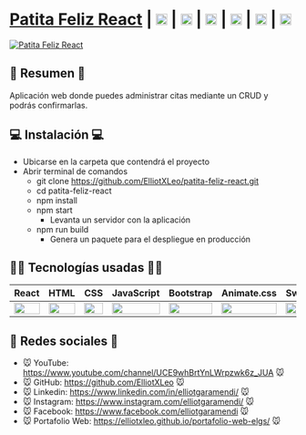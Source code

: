 # [Patita Feliz React](https://patita-feliz-react.netlify.app) | [<img src="https://i.postimg.cc/dtPYcvbM/youtube.png" alt="YouTube" height="20px"/>](https://www.youtube.com/channel/UCE9whBrtYnLWrpzwk6z_JUA) | [<img src="https://i.postimg.cc/5NBMxTJX/github.png" alt="GitHub" height="20px"/>](https://github.com/ElliotXLeo) | [<img src="https://i.postimg.cc/J7BLFtdc/linkedin.png" alt="Linkedin" height="20px"/>](https://www.linkedin.com/in/elliotgaramendi/) | [<img src="https://i.postimg.cc/sfJtqS4W/instagram.png" alt="Instagram" height="20px"/>](https://www.instagram.com/elliotgaramendi/) | [<img src="https://i.postimg.cc/7YHyZXZX/facebook.png" alt="Facebook" height="20px"/>](https://www.facebook.com/elliotgaramendi) | [<img src="https://i.postimg.cc/65TVxg9t/world-globe.png" alt="Portafolio Web" height="20px"/>](https://elliotxleo.github.io/portafolio-web-elgs/)

[![Patita Feliz React](https://i.postimg.cc/gJtMnC05/patita-feliz-react.png)](https://patita-feliz-react.netlify.app)

## 📜 Resumen 📜
Aplicación web donde puedes administrar citas mediante un CRUD y podrás confirmarlas.

## 💻 Instalación 💻
- Ubicarse en la carpeta que contendrá el proyecto
- Abrir terminal de comandos
  - git clone https://github.com/ElliotXLeo/patita-feliz-react.git
  - cd patita-feliz-react
  - npm install
  - npm start
    - Levanta un servidor con la aplicación
  - npm run build
    - Genera un paquete para el despliegue en producción

## 👨‍💻 Tecnologías usadas 👨‍💻
<table>
  <thead>
    <tr>
      <th>React</th>
      <th>HTML</th>
      <th>CSS</th>
      <th>JavaScript</th>
      <th>Bootstrap</th>
      <th>Animate.css</th>
      <th>SweetAler2</th>
    </tr>
  </thead>
  <tbody>
    <tr>
      <td>
        <img src="https://upload.wikimedia.org/wikipedia/commons/thumb/a/a7/React-icon.svg/1280px-React-icon.svg.png" width="100%" />
      </td>
      <td>
        <img src="https://i.postimg.cc/rF6WrLjr/html.png" width="100%" />
      </td>
      <td>
        <img src="https://i.postimg.cc/mgSDG9F2/css.png" width="100%" />
      </td>
      <td>
        <img
          src="https://upload.wikimedia.org/wikipedia/commons/thumb/9/99/Unofficial_JavaScript_logo_2.svg/1200px-Unofficial_JavaScript_logo_2.svg.png" width="100%" />
      </td>
      <td>
        <img
          src="https://upload.wikimedia.org/wikipedia/commons/thumb/b/b2/Bootstrap_logo.svg/1200px-Bootstrap_logo.svg.png"
          width="100%" />
      </td>
      <td>
          <img
            src="https://i.postimg.cc/mkp40CNs/animate-css.png" width="100%" />
      </td>
      <td>
        <img
          src="https://sweetalert2.github.io/images/SweetAlert2.png" width="100%" />
      </td>
    </tr>
  </tbody>
</table>

## 🤗 Redes sociales 🤗
- 🐭 YouTube: https://www.youtube.com/channel/UCE9whBrtYnLWrpzwk6z_JUA 🐭
- 🐭 GitHub: https://github.com/ElliotXLeo 🐭
- 🐭 Linkedin: https://www.linkedin.com/in/elliotgaramendi/ 🐭
- 🐭 Instagram: https://www.instagram.com/elliotgaramendi/ 🐭
- 🐭 Facebook: https://www.facebook.com/elliotgaramendi 🐭
- 🐭 Portafolio Web: https://elliotxleo.github.io/portafolio-web-elgs/ 🐭